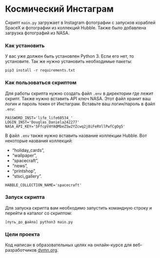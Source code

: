 # Космический Инстаграм

Скрипт ```main.py``` загружает в Instagram фотографии с запусков кораблей SpaceX и фотографии из коллекций Hubble. Также
было добавлена загрузка фотографий из NASA.

### Как установить

У вас уже должен быть установлен Python 3. Если его нет, то установите.
Так же нужно установить необходимые пакеты:
```
pip3 install -r requirements.txt
```

### Как пользоваться скриптом

Для работы скрипта нужно создать файл ```.env``` в директории где лежит скрипт. Также нужно вставить
API ключ NASA. Этот файл хранит ваш логин и пароль токен от Инстаграм. Вставьте ваш логин/пароль в файл ```.env```:
```
PASSWORD_INST='life_life60534_'
LOGIN_INST='Douglas_Daniela242277'
NASA_API_KEY='5FfcpV4YAQMbeZSw2YZcwq2j0iFeRVllPwfCgOg5'
```
В файл ```.env``` также нужно вставить название коллекции Hubble. Вот некоторые названия коллекций:

* “holiday_cards”,
* “wallpaper”,
* “spacecraft”,
* “news”,
* “printshop”, 
* “stsci_gallery”.

```
HABBLE_COLLECTION_NAME='spacecraft'
```

### Запуск скрипта
Для запуска скрипта вам необходимо запустить командную строку и перейти в каталог со скриптом:
```
[путь_до_файла] python3 main.py 
```

### Цели проекта

Код написан в образовательных целях на онлайн-курсе для веб-разработчиков [dvmn.org](https://dvmn.org/).